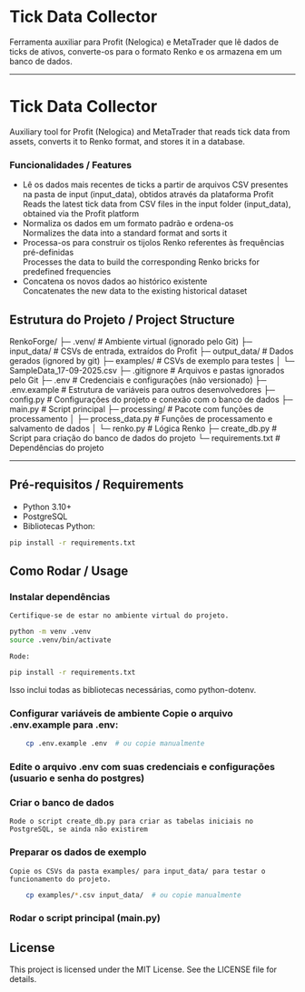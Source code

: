 # Tick Data Collector

Ferramenta auxiliar para Profit (Nelogica) e MetaTrader que lê dados de ticks de ativos, converte-os para o formato Renko e os armazena em um banco de dados.  

---

# Tick Data Collector

Auxiliary tool for Profit (Nelogica) and MetaTrader that reads tick data from assets, converts it to Renko format, and stores it in a database.


### Funcionalidades / Features

- Lê os dados mais recentes de ticks a partir de arquivos CSV presentes na pasta de input (input_data), obtidos através da plataforma Profit  
  Reads the latest tick data from CSV files in the input folder (input_data), obtained via the Profit platform
- Normaliza os dados em um formato padrão e ordena-os  
  Normalizes the data into a standard format and sorts it
- Processa-os para construir os tijolos Renko referentes às frequências pré-definidas  
  Processes the data to build the corresponding Renko bricks for predefined frequencies
- Concatena os novos dados ao histórico existente  
  Concatenates the new data to the existing historical dataset

## Estrutura do Projeto / Project Structure

RenkoForge/
├─ .venv/                  # Ambiente virtual (ignorado pelo Git)
├─ input_data/             # CSVs de entrada, extraídos do Profit
├─ output_data/            # Dados gerados (ignored by git)
├─ examples/               # CSVs de exemplo para testes
│   └─ SampleData_17-09-2025.csv
├─ .gitignore              # Arquivos e pastas ignorados pelo Git
├─ .env                    # Credenciais e configurações (não versionado)
├─ .env.example            # Estrutura de variáveis para outros desenvolvedores
├─ config.py               # Configurações do projeto e conexão com o banco de dados
├─ main.py                 # Script principal
├─ processing/             # Pacote com funções de processamento
│   ├─ process_data.py     # Funções de processamento e salvamento de dados
│   └─ renko.py            # Lógica Renko
├─ create_db.py            # Script para criação do banco de dados do projeto
└─ requirements.txt        # Dependências do projeto


---

## Pré-requisitos / Requirements
- Python 3.10+
- PostgreSQL
- Bibliotecas Python:
```bash
pip install -r requirements.txt
```
## Como Rodar / Usage 

### Instalar dependências 

    Certifique-se de estar no ambiente virtual do projeto.
```bash
python -m venv .venv
source .venv/bin/activate
```
    Rode:
```bash
pip install -r requirements.txt
```

Isso inclui todas as bibliotecas necessárias, como python-dotenv. 

### Configurar variáveis de ambiente Copie o arquivo .env.example para .env:

```bash
    cp .env.example .env  # ou copie manualmente
```

### Edite o arquivo .env com suas credenciais e configurações (usuario e senha do postgres) 

### Criar o banco de dados 

    Rode o script create_db.py para criar as tabelas iniciais no PostgreSQL, se ainda não existirem 

### Preparar os dados de exemplo 
    Copie os CSVs da pasta examples/ para input_data/ para testar o funcionamento do projeto.

```bash
    cp examples/*.csv input_data/  # ou copie manualmente
```

### Rodar o script principal (main.py)



## License
This project is licensed under the MIT License. See the LICENSE file for details.